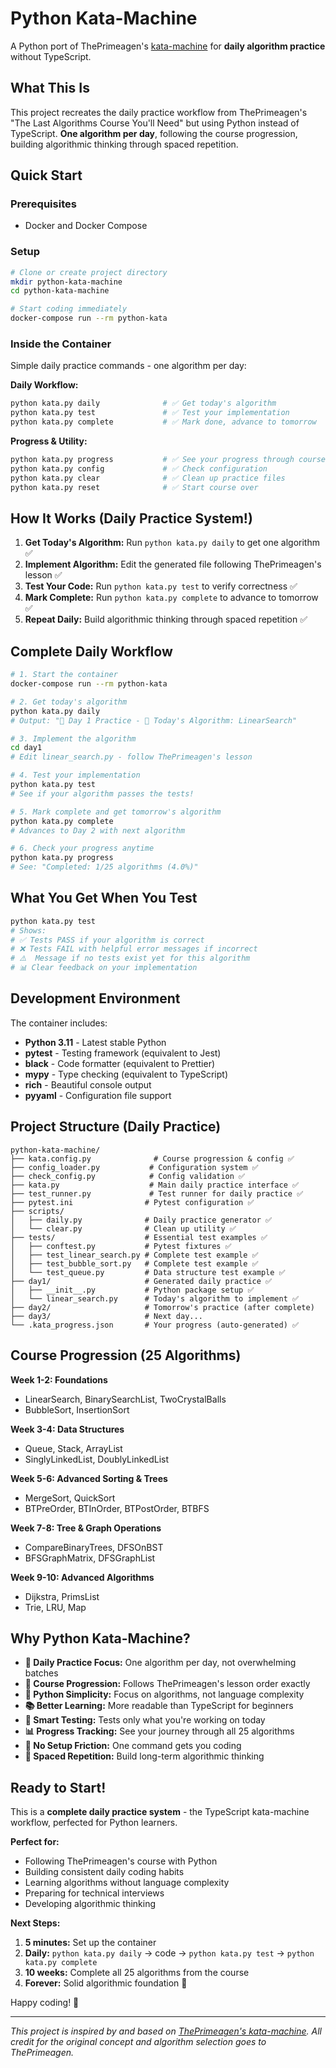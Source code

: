 # Python Kata-Machine

A Python port of ThePrimeagen's [kata-machine](https://github.com/ThePrimeagen/kata-machine) for **daily algorithm practice** without TypeScript.

## What This Is

This project recreates the daily practice workflow from ThePrimeagen's "The Last Algorithms Course You'll Need" but using Python instead of TypeScript. **One algorithm per day**, following the course progression, building algorithmic thinking through spaced repetition.

## Quick Start

### Prerequisites
- Docker and Docker Compose

### Setup
```bash
# Clone or create project directory
mkdir python-kata-machine
cd python-kata-machine

# Start coding immediately
docker-compose run --rm python-kata
```

### Inside the Container
Simple daily practice commands - one algorithm per day:

**Daily Workflow:**
```bash
python kata.py daily              # ✅ Get today's algorithm
python kata.py test               # ✅ Test your implementation  
python kata.py complete           # ✅ Mark done, advance to tomorrow
```

**Progress & Utility:**
```bash
python kata.py progress           # ✅ See your progress through course
python kata.py config             # ✅ Check configuration
python kata.py clear              # ✅ Clean up practice files
python kata.py reset              # ✅ Start course over
```

## How It Works (Daily Practice System!)

1. **Get Today's Algorithm:** Run `python kata.py daily` to get one algorithm ✅
2. **Implement Algorithm:** Edit the generated file following ThePrimeagen's lesson ✅  
3. **Test Your Code:** Run `python kata.py test` to verify correctness ✅
4. **Mark Complete:** Run `python kata.py complete` to advance to tomorrow ✅
5. **Repeat Daily:** Build algorithmic thinking through spaced repetition ✅

## Complete Daily Workflow

```bash
# 1. Start the container
docker-compose run --rm python-kata

# 2. Get today's algorithm
python kata.py daily
# Output: "📅 Day 1 Practice - 🎯 Today's Algorithm: LinearSearch"

# 3. Implement the algorithm  
cd day1
# Edit linear_search.py - follow ThePrimeagen's lesson

# 4. Test your implementation
python kata.py test
# See if your algorithm passes the tests!

# 5. Mark complete and get tomorrow's algorithm
python kata.py complete
# Advances to Day 2 with next algorithm

# 6. Check your progress anytime
python kata.py progress
# See: "Completed: 1/25 algorithms (4.0%)"
```

## What You Get When You Test

```bash
python kata.py test
# Shows:
# ✅ Tests PASS if your algorithm is correct
# ❌ Tests FAIL with helpful error messages if incorrect  
# ⚠️  Message if no tests exist yet for this algorithm
# 📊 Clear feedback on your implementation
```

## Development Environment

The container includes:
- **Python 3.11** - Latest stable Python
- **pytest** - Testing framework (equivalent to Jest)
- **black** - Code formatter (equivalent to Prettier)
- **mypy** - Type checking (equivalent to TypeScript)
- **rich** - Beautiful console output
- **pyyaml** - Configuration file support

## Project Structure (Daily Practice)

```
python-kata-machine/
├── kata.config.py              # Course progression & config ✅
├── config_loader.py           # Configuration system ✅  
├── check_config.py            # Config validation ✅
├── kata.py                    # Main daily practice interface ✅
├── test_runner.py             # Test runner for daily practice ✅
├── pytest.ini                # Pytest configuration ✅
├── scripts/
│   ├── daily.py              # Daily practice generator ✅
│   └── clear.py              # Clean up utility ✅
├── tests/                    # Essential test examples ✅
│   ├── conftest.py           # Pytest fixtures ✅
│   ├── test_linear_search.py # Complete test example ✅
│   ├── test_bubble_sort.py   # Complete test example ✅
│   └── test_queue.py         # Data structure test example ✅
├── day1/                     # Generated daily practice ✅
│   ├── __init__.py           # Python package setup ✅
│   └── linear_search.py      # Today's algorithm to implement ✅
├── day2/                     # Tomorrow's practice (after complete)
├── day3/                     # Next day...
└── .kata_progress.json       # Your progress (auto-generated) ✅
```

## Course Progression (25 Algorithms)

**Week 1-2: Foundations**
- LinearSearch, BinarySearchList, TwoCrystalBalls
- BubbleSort, InsertionSort

**Week 3-4: Data Structures**  
- Queue, Stack, ArrayList
- SinglyLinkedList, DoublyLinkedList

**Week 5-6: Advanced Sorting & Trees**
- MergeSort, QuickSort
- BTPreOrder, BTInOrder, BTPostOrder, BTBFS

**Week 7-8: Tree & Graph Operations**
- CompareBinaryTrees, DFSOnBST
- BFSGraphMatrix, DFSGraphList

**Week 9-10: Advanced Algorithms**
- Dijkstra, PrimsList
- Trie, LRU, Map

## Why Python Kata-Machine?

- **📅 Daily Practice Focus:** One algorithm per day, not overwhelming batches
- **🎯 Course Progression:** Follows ThePrimeagen's lesson order exactly  
- **🐍 Python Simplicity:** Focus on algorithms, not language complexity
- **📚 Better Learning:** More readable than TypeScript for beginners
- **🧪 Smart Testing:** Tests only what you're working on today
- **📊 Progress Tracking:** See your journey through all 25 algorithms
- **🚀 No Setup Friction:** One command gets you coding
- **🔄 Spaced Repetition:** Build long-term algorithmic thinking

## Ready to Start!

This is a **complete daily practice system** - the TypeScript kata-machine workflow, perfected for Python learners.

**Perfect for:**
- Following ThePrimeagen's course with Python
- Building consistent daily coding habits  
- Learning algorithms without language complexity
- Preparing for technical interviews
- Developing algorithmic thinking

**Next Steps:**
1. **5 minutes:** Set up the container  
2. **Daily:** `python kata.py daily` → code → `python kata.py test` → `python kata.py complete`
3. **10 weeks:** Complete all 25 algorithms from the course
4. **Forever:** Solid algorithmic foundation 🎉

Happy coding! 🚀

---

*This project is inspired by and based on [ThePrimeagen's kata-machine](https://github.com/ThePrimeagen/kata-machine). All credit for the original concept and algorithm selection goes to ThePrimeagen.*
